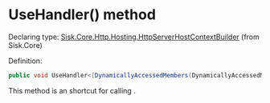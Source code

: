 <!--

Copyrights 2023 Sisk Framework - CypherPotato
Published under MIT license

!!! DO NOT EDIT THIS FILE !!!
This file was generated by a tool in the Sisk package. To edit the information in this documentation,
edit the XML documentation present in the Sisk source code.

-->


# UseHandler() method

Declaring type: [Sisk.Core.Http.Hosting.HttpServerHostContextBuilder](/spec/Sisk.Core.Http.Hosting.HttpServerHostContextBuilder.md) (from Sisk.Core)


Definition:

```cs
public void UseHandler<[DynamicallyAccessedMembers(DynamicallyAccessedMemberTypes.PublicMethods)] THandler>() where THandler : HttpServerHandler, new()
```

This method is an shortcut for calling <see cref="M:Sisk.Core.Http.HttpServer.RegisterHandler``1" />.

